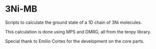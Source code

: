 # 3Ni-MB

Scripts to calculate the ground state of a 1D chain of 3Ni molecules.

This calculation is done using MPS and DMRG, all from the tenpy library.

Special thank to Emilio Cortes for the development on the core parts.